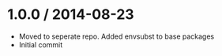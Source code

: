 
1.0.0 / 2014-08-23
==================

 * Moved to seperate repo. Added envsubst to base packages
 * Initial commit
